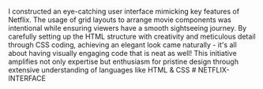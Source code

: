 I constructed an eye-catching user interface mimicking key features of Netflix. The usage of grid layouts to arrange movie components was intentional while ensuring viewers have a smooth sightseeing journey. By carefully setting up the HTML structure with creativity and meticulous detail through CSS coding, achieving an elegant look came naturally - it's all about having visually engaging code that is neat as well! This initiative amplifies not only expertise but enthusiasm for pristine design through extensive understanding of languages like HTML & CSS # NETFLIX-INTERFACE
